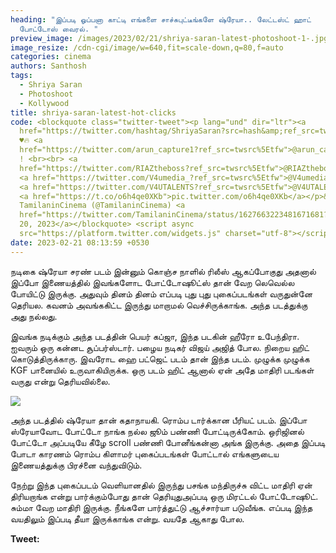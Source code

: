 ```yaml
---
heading: "இப்படி ஓப்பனா காட்டி எங்களை சாச்சுபுட்டீங்களே ஷ்ரேயா.. லேட்டஸ்ட் ஹாட்
  போட்டோஸ் வைரல். "
preview_image: /images/2023/02/21/shriya-saran-latest-photoshoot-1-.jpg
image_resize: /cdn-cgi/image/w=640,fit=scale-down,q=80,f=auto
categories: cinema
authors: Santhosh
tags:
  - Shriya Saran
  - Photoshoot
  - Kollywood
title: shriya-saran-latest-hot-clicks
code: <blockquote class="twitter-tweet"><p lang="und" dir="ltr"><a
  href="https://twitter.com/hashtag/ShriyaSaran?src=hash&amp;ref_src=twsrc%5Etfw">#ShriyaSaran</a>
  ♥🔥 <a
  href="https://twitter.com/arun_capture1?ref_src=twsrc%5Etfw">@arun_capture1</a>
  ! <br><br> <a
  href="https://twitter.com/RIAZtheboss?ref_src=twsrc%5Etfw">@RIAZtheboss</a> !
  <a href="https://twitter.com/V4umedia_?ref_src=twsrc%5Etfw">@V4umedia_</a> !
  <a href="https://twitter.com/V4UTALENTS?ref_src=twsrc%5Etfw">@V4UTALENTS</a> !
  <a href="https://t.co/o6h4qe0XKb">pic.twitter.com/o6h4qe0XKb</a></p>&mdash;
  TamilaninCinema (@TamilaninCinema) <a
  href="https://twitter.com/TamilaninCinema/status/1627663223481671681?ref_src=twsrc%5Etfw">February
  20, 2023</a></blockquote> <script async
  src="https://platform.twitter.com/widgets.js" charset="utf-8"></script>
date: 2023-02-21 08:13:59 +0530
---
```

நடிகை ஷ்ரேயா சரண் படம் இன்னும் கொஞ்ச நாளில் ரிலீஸ் ஆகப்போகுது அதனால் இப்போ இணையத்தில் இவங்களோட போட்டோஷூட்ஸ் தான் வேற லெவெல்ல போயிட்டு இருக்கு. அதுவும் தினம் தினம் எப்படி புது புது புகைப்படங்கள் வருதுன்னே தெரியல. கவனம் அவங்ககிட்ட இருந்து மாறாமல் வெச்சிருக்காங்க. அந்த படத்துக்கு அது நல்லது.

இவங்க நடிக்கும் அந்த படத்தின் பெயர் கப்ஜா, இந்த படகின் ஹீரோ உபேந்திரா. ஐவரும் ஒரு கன்னட சூப்பர்ஸ்டார். பழைய நடிகர் விஜய் அஜித் போல. நிறைய ஹிட் கொடுத்திருக்காரு. இவரோட ஹை பட்ஜெட் படம் தான் இந்த படம். முழுக்க முழுக்க KGF பானையில் உருவாகியிருக்க. ஒரு படம் ஹிட் ஆனால் ஏன் அதே மாதிரி படங்கள் வருது என்று தெரியவில்லை.

![](/images/2023/02/21/shriya-saran-latest-photoshoot-2-.jpg)

அந்த படத்தில் ஷ்ரேயா தான் கதாநாயகி. ரொம்ப டார்க்கான பீரியட் படம். இப்போ ஸ்ரேயாவோட போட்டோ நாங்க நல்ல ஜூம் பண்ணி போட்டிருக்கோம். ஒரிஜினல் போட்டோ அப்படியே கீழே scroll பண்ணி போனீங்கன்னா அங்க இருக்கு. அதை இப்படி போடா காரணம் ரொம்ப கிளாமர் புகைப்படங்கள் போட்டால் எங்களுடைய இணையத்துக்கு பிரச்னை வந்துவிடும்.  

நேற்று இந்த புகைப்படம் வெளியானதில் இருந்து பசங்க மந்திருச்சு விட்ட மாதிரி ஏன் திரியறாங்க என்று பார்க்கும்போது தான் தெரியுதுஅப்படி ஒரு மிரட்டல் போட்டோஷூட். சும்மா வேற மாதிரி இருக்கு. நீங்களே பார்த்துட்டு ஆச்சார்யா படுவீங்க. எப்படி இந்த வயதிலும் இப்படி தீயா இருக்காங்க என்று. வயதே ஆகாது போல. 

**T﻿weet:**